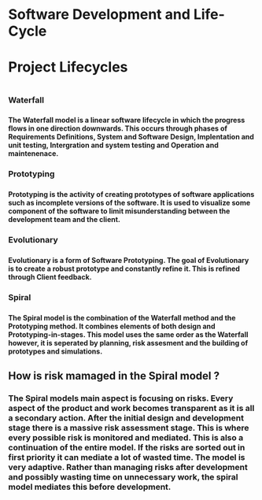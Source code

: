 # Software Development and Life-Cycle
<h1> Project Lifecycles <h1>

<h3> Waterfall <h3>
<h4> The Waterfall model is a linear software lifecycle in which the progress flows in one direction downwards. 
This occurs through phases of Requirements Definitions, System and Software Design, Implentation and unit testing,
Intergration and system testing and Operation and maintenenace. <h4> 
<h3> Prototyping <h3>
<h4> Prototyping is the activity of creating prototypes of software applications such as incomplete versions of the software.
It is used to visualize some component of the software to limit misunderstanding between the development team and the client. <h4>
<h3> Evolutionary <h3>
<h4> Evolutionary is a form of Software Prototyping. The goal of Evolutionary is to create a robust prototype and constantly refine it.
This is refined through Client feedback. <h4>
<h3> Spiral <h3>
<h4> The Spiral model is the combination of the Waterfall method and the Prototyping method. It combines elements of both design and 
Prototyping-in-stages. This model uses the same order as the Waterfall however, it is seperated by planning, risk assesment and the building
of prototypes and simulations. <h4>

## How is risk mamaged in the Spiral model ?
### The Spiral models main aspect is focusing on risks. Every aspect of the product and work becomes transparent as it is all a secondary action. After the initial design and development stage there is a massive risk assessment stage. This is where every possible risk is monitored and mediated. This is also a continuation of the entire model. If the risks are sorted out in first priority it can mediate a lot of wasted time. The model is very adaptive. Rather than managing risks after development and possibly wasting time on unnecessary work, the spiral model mediates this before development.
